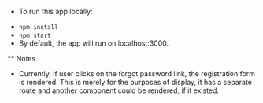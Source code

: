 * To run this app locally:

- `npm install`
- `npm start`
- By default, the app will run on localhost:3000.

** Notes

- Currently, if user clicks on the forgot password link, the registration form is rendered. This is merely for the purposes of display, it has a separate route and another component could be rendered, if it existed.
